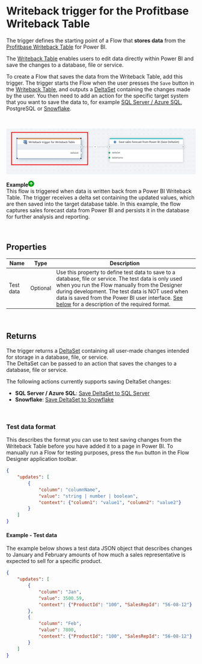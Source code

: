 # Writeback trigger for the Profitbase Writeback Table

The trigger defines the starting point of a Flow that **stores data** from the [Profitbase Writeback Table](../../../PowerBI/writeback-table/overview.md) for Power BI.

The [Writeback Table](../../../PowerBI/writeback-table/overview.md) enables users to edit data directly within Power BI and save the changes to a database, file or service.  

To create a Flow that saves the data from the Writeback Table, add this trigger. The trigger starts the Flow when the user presses the `Save` button in the [Writeback Table](../../../PowerBI/writeback-table/overview.md), and outputs a [DeltaSet](../../api-reference/built-in-types/deltaset.md) containing the changes made by the user. You then need to add an action for the specific target system that you want to save the data to, for example [SQL Server / Azure SQL](../../actions/sql-server/save-deltaset.md), PostgreSQL or [Snowflake](../../actions/snowflake/save-deltaset.md).

<br/>

![img](/images/flow/powerbi-writeback-table-trigger.png)

**Example**![img](/images/strz.jpg)  
This flow is triggered when data is written back from a Power BI Writeback Table. The trigger receives a delta set containing the updated values, which are then saved into the target database table. In this example, the flow captures sales forecast data from Power BI and persists it in the database for further analysis and reporting.

<br/>

## Properties
| Name            | Type            | Description                               |
|-----------------|-----------------|-------------------------------------------|
| Test data       | Optional        | Use this property to define test data to save to a database, file or service. The test data is only used when you run the Flow manually from the Designer during development. The test data is NOT used when data is saved from the Power BI user interface. [See below](#test-data-format) for a description of the required format. | 

<br/>

## Returns
The trigger returns a [DeltaSet](../../api-reference/built-in-types/deltaset.md) containing all user-made changes intended for storage in a database, file, or service.  
The DeltaSet can be passed to an action that saves the changes to a database, file or service.  

The following actions currently supports saving DeltaSet changes:  
- **SQL Server / Azure SQL**: [Save DeltaSet to SQL Server](../../actions/sql-server/save-deltaset.md)  
- **Snowflake**: [Save DeltaSet to Snowflake](../../actions/snowflake/save-deltaset.md)

<br/>

### Test data format
This describes the format you can use to test saving changes from the Writeback Table before you have added it to a page in Power BI.
To manually run a Flow for testing purposes, press the `Run` button in the Flow Designer application toolbar.  

```json
{
    "updates": [
        {
            "column": "columnName",
            "value": "string | number | boolean",
            "context": {"column1": "value1", "column2": "value2"}
        }
    ]
}
```

#### Example - Test data
The example below shows a test data JSON object that describes changes to January and February amounts of how much a sales representative is expected to sell for a specific product.
```json
{
    "updates": [
        {
            "column": "Jan",
            "value": 3500.59,
            "context": {"ProductId": "100", "SalesRepId": "56-08-12"}
        },
        {
            "column": "Feb",
            "value": 7800,
            "context": {"ProductId": "100", "SalesRepId": "56-08-12"}
        }
    ]
}
```